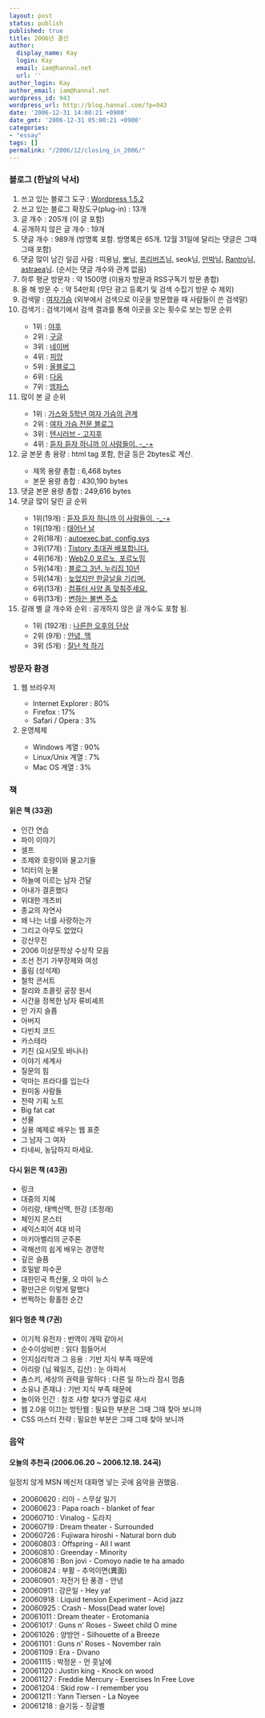 ```yaml
---
layout: post
status: publish
published: true
title: 2006년 결산
author:
  display_name: Kay
  login: Kay
  email: iam@hannal.net
  url: ''
author_login: Kay
author_email: iam@hannal.net
wordpress_id: 943
wordpress_url: http://blog.hannal.com/?p=943
date: '2006-12-31 14:00:21 +0900'
date_gmt: '2006-12-31 05:00:21 +0900'
categories:
- "essay"
tags: []
permalink: "/2006/12/closing_in_2006/"
---
```

<h3>블로그 (한날의 낙서)</h3>
<ol>
<li>쓰고 있는 블로그 도구 : <a href="http://www.wordpress.org">Wordpress 1.5.2</a></li>
<li>쓰고 있는 블로그 확장도구(plug-in) : 13개</li>
<li>글 개수 : 205개 (이 글 포함)</li>
<li>공개하지 않은 글 개수 : 19개</li>
<li>댓글 개수 :  989개 (방명록 포함. 방명록은 65개. 12월 31일에 달리는 댓글은 그때 그때 포함)</li>
<li>댓글 많이 남긴 일곱 사람 : 띠용님, <a href="http://www.blogmeme.com/claire">뽀</a>님, <a href="http://www.fribirdz.net">프리버즈</a>님, seok님, <a href="http://www.sumanpark.com">만박</a>님, <a href="http://rantro.dothome.co.kr">Rantro</a>님, <a href="http://www.withstory.net">astraea</a>님. (순서는 댓글 개수와 관계 없음)</li>
<li>하루 평균 방문자 : 약 1500명 (이용자 방문과 RSS구독기 방문 총합)</li>
<li>올 해 방문 수 : 약 54만회 (무단 광고 등록기 및 검색 수집기 방문 수 제외)</li>
<li>검색말 : <a href="http://www.google.co.kr/search?hl=ko&newwindow=1&q=%EC%97%AC%EC%9E%90%EA%B0%80%EC%8A%B4+site%3Awww.hannal.net&btnG=%EA%B2%80%EC%83%89&lr=">여자가슴</a> (외부에서 검색으로 이곳을 방문했을 때 사람들이 쓴 검색말)</li>
<li>검색기 : 검색기에서 검색 결과를 통해 이곳을 오는 횟수로 보는 방문 순위</li>
<ul>
<li>1위 : <a href="http://www.kr.yahoo.com">야후</a></li>
<li>2위 : <a href="http://www.google.co.kr">구글</a></li>
<li>3위 : <a href="http://www.naver.com">네이버</a></li>
<li>4위 : <a href="http://www.fian.co.kr">피앙</a></li>
<li>5위 : <a href="http://www.www.allblog.net">올블로그</a></li>
<li>6위 : <a href="http://www.daum.net">다음</a></li>
<li>7위 : <a href="http://www.empas.com">엠파스</a></li>
</ul>
<li>많이 본 글 순위</li>
<ul>
<li>1위 : <a href="http://blog.hannal.com/i_want_gas">가스와 5학년 여자 가슴의 관계</a></li>
<li>2위 : <a href="http://blog.hannal.com/womans_breast/">여자 가슴 전문 블로그</a></li>
<li>3위 : <a href="http://blog.hannal.com/gojihoo_tensilove/">텐시러브 - 고지후</a></li>
<li>4위 : <a href="http://blog.hannal.com/912/">듣자 듣자 하니까 이 사람들이. -_-+</a></li>
</ul>
<li>글 본문 총 용량 : html tag 포함, 한글 등은 2bytes로 계산.</li>
<ul>
<li>제목 용량 총합 : 6,468 bytes</li>
<li>본문 용량 총합 : 430,190 bytes</li>
</ul>
<li>댓글 본문 용량 총합 : 249,616 bytes</li>
<li>댓글 많이 달린 글 순위</li>
<ul>
<li>1위(19개) : <a href="http://blog.hannal.com/912/">듣자 듣자 하니까 이 사람들이. -_-+</a></li>
<li>1위(19개) : <a href="http://blog.hannal.com/birthday_2006/">태어난 날</a></li>
<li>2위(18개) : <a href="http://blog.hannal.com/command_on_dos/">autoexec.bat, config.sys</a></li>
<li>3위(17개) : <a href="http://blog.hannal.com/do_you_want_tistory060712/">Tistory 초대권 배포합니다.</a></li>
<li>4위(16개) : <a href="http://blog.hannal.com/we_release_pornomeme/">Web2.0 포르노, 포르노밈</a></li>
<li>5위(14개) : <a href="http://blog.hannal.com/my_homepage_since_1997/">블로그 3년. 누리집 10년</a></li>
<li>5위(14개) : <a href="http://blog.hannal.com/2006%eb%85%84_%ed%95%9c%ea%b8%80%eb%82%a0/">늦었지만 한글날을 기리며.</a></li>
<li>6위(13개) : <a href="http://blog.hannal.com/help_me_about_computer/">컴퓨터 사양 좀 맞춰주세요.</a></li>
<li>6위(13개) : <a href="http://blog.hannal.com/is_it_really_permalink/">변하는 불변 주소</a></li>
</ul>
<li>갈래 별 글 개수와 순위 : 공개하지 않은 글 개수도 포함 됨.</li>
<ul>
<li>1위 (192개) : <a href="http://blog.hannal.com/category/i_am_hannal/murmur/">나른한 오후의 단상</a></li>
<li>2위 (9개) : <a href="http://blog.hannal.com/category/i_am_dreamer/hello_mac/">안녕, 맥</a></li>
<li>3위 (5개) : <a href="http://blog.hannal.com/category/i_am_dreamer/knowledge/">잘난 척 하기</a></li>
</ul>
</ol>
<h3>방문자 환경</h3>
<ol>
<li>웹 브라우저 </li>
<ul>
<li>Internet Explorer : 80%</li>
<li>Firefox : 17%</li>
<li>Safari / Opera : 3%</li>
</ul>
<li>운영체제</li>
<ul>
<li>Windows 계열 : 90%</li>
<li>Linux/Unix 계열 : 7%</li>
<li>Mac OS 계열 : 3%</li>
</ul>
</ol>
<h3>책</h3>
<h4>읽은 책 (33권)</h4>
<ul>
<li>인간 연습</li>
<li>파이 이야기</li>
<li>셀프</li>
<li>조제와 호랑이와 물고기들</li>
<li>1리터의 눈물</li>
<li>하늘에 이르는 남자 건달</li>
<li>아내가 결혼했다</li>
<li>위대한 개츠비</li>
<li>종교의 자연사</li>
<li>왜 나는 너를 사랑하는가</li>
<li>그리고 아무도 없었다</li>
<li>강산무진</li>
<li>2006 이상문학상 수상작 모음</li>
<li>조선 전기 가부장제와 여성</li>
<li>홀림 (성석제)</li>
<li>철학 콘서트</li>
<li>찰리와 초콜릿 공장 원서</li>
<li>시간을 정복한 남자 류비셰프</li>
<li>만 가지 슬픔</li>
<li>아버지</li>
<li>다빈치 코드</li>
<li>카스테라</li>
<li>키친 (요시모토 바나나)</li>
<li>이야기 세계사</li>
<li>질문의 힘</li>
<li>악마는 프라다를 입는다</li>
<li>원미동 사람들</li>
<li>전략 기획 노트</li>
<li>Big fat cat</li>
<li>선물</li>
<li>실용 예제로 배우는 웹 표준</li>
<li>그 남자 그 여자</li>
<li>타네씨, 농담하지 마세요.</li>
</ul>
<h4>다시 읽은 책 (43권)</h4>
<ul>
<li>링크</li>
<li>대중의 지혜</li>
<li>아리랑, 태백산맥, 한강 (조정래)</li>
<li>체인지 몬스터</li>
<li>셰익스피어 4대 비극</li>
<li>마키아벨리의 군주론</li>
<li>곽해선의 쉽게 배우는 경영학</li>
<li>깊은 슬픔</li>
<li>호밀밭 파수꾼</li>
<li>대한민국 특산물, 오 마이 뉴스</li>
<li>황만근은 이렇게 말했다</li>
<li>번쩍하는 황홀한 순간</li>
</ul>
<h4>읽다 멈춘 책 (7권)</h4>
<ul>
<li>이기적 유전자 : 번역이 개떡 같아서</li>
<li>순수이성비판 : 읽다 힘들어서</li>
<li>인지심리학과 그 응용 : 기반 지식 부족 때문에</li>
<li>아리랑 (님 웨일즈, 김산) : 눈 아파서</li>
<li>촘스키, 세상의 권력을 말하다 : 다른 일 하느라 잠시 멈춤</li>
<li>소유냐 존재냐 : 기반 지식 부족 때문에</li>
<li>놀이와 인간 : 참조 사항 찾다가 옆길로 새서</li>
<li>웹 2.0을 이끄는 방탄웹 : 필요한 부분은 그때 그때 찾아 보니까</li>
<li>CSS 마스터 전략 : 필요한 부분은 그때 그때 찾아 보니까</li>
</ul>
<h3>음악</h3>
<h4>오늘의 추천곡 (2006.06.20 ~ 2006.12.18. 24곡)</h4>
<p>일정치 않게 MSN 메신저 대화명 넣는 곳에 음악을 권했음.</p>
<ul>
<li>20060620 : 리아 - 스무살 일기</li>
<li>20060623 : Papa roach - blanket of fear</li>
<li>20060710 : Vinalog - 도라지</li>
<li>20060719 : Dream theater - Surrounded</li>
<li>20060726 : Fujiwara hiroshi - Natural born dub</li>
<li>20060803 : Offspring - All I want</li>
<li>20060810 : Greenday - Minority</li>
<li>20060816 : Bon jovi - Comoyo nadie te ha amado</li>
<li>20060824 : 부활 - 추억이면(異面)</li>
<li>20060901 : 자전거 탄 풍경 - 안녕</li>
<li>20060911 : 강은일 - Hey ya!</li>
<li>20060918 : Liquid tension Experiment - Acid jazz</li>
<li>20060925 : Crash - Moss(Dead water love)</li>
<li>20061011 : Dream theater - Erotomania</li>
<li>20061017 : Guns n' Roses - Sweet child O mine</li>
<li>20061026 : 양방언 - Silhouette of a Breeze</li>
<li>20061101 : Guns n' Roses - November rain</li>
<li>20061109 : Era - Divano</li>
<li>20061115 : 박정운 - 먼 훗날에</li>
<li>20061120 : Justin king - Knock on wood</li>
<li>20061127 : Freddie Mercury - Exercises In Free Love</li>
<li>20061204 : Skid row - I remember you</li>
<li>20061211 : Yann Tiersen - La Noyee</li>
<li>20061218 : 슬기둥 - 징글벨</li>
</ul>
